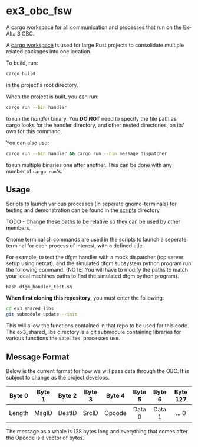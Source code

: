 # ex3_obc_fsw

A cargo workspace for all communication and processes that run on the Ex-Alta 3 OBC.

A [cargo workspace](https://doc.rust-lang.org/book/ch14-03-cargo-workspaces.html) is used for large Rust projects to consolidate multiple related packages into one location.

To build, run:

```bash
cargo build
```

in the project's root directory.

When the project is built, you can run:

```bash
cargo run --bin handler
```

to run the *handler* binary. You **DO NOT** need to specify the file path as cargo looks for the handler directory, and other nested directories, on its' own for this command.

You can also use:

```bash
cargo run --bin handler && cargo run --bin message_dispatcher
```

to run multiple binaries one after another. This can be done with any number of `cargo run`'s.

## Usage

Scripts to launch various processes (in seperate gnome-terminals) for testing and demonstration can be found in the [scripts](./scripts) directory.

TODO - Change these paths to be relative so they can be used by other members.

Gnome terminal cli commands are used in the scripts to launch a seperate terminal for each process of interest, with a defined title.

For example, to test the dfgm handler with a mock dispatcher (tcp server setup using netcat), and the simulated dfgm subsystem python program run the following command. (NOTE: You will have to modify the paths to match your local machines paths to find the simulated dfgm python program).

```@sh
bash dfgm_handler_test.sh
```

**When first cloning this repository**, you must enter the following:

```bash
cd ex3_shared_libs
git submodule update --init
```

This will allow the functions contained in that repo to be used for this code. The ex3_shared_libs directory is a git submodule containing libraries for various functions the satellites' processes use.

## Message Format

Below is the current format for how we will pass data through the OBC. It is subject to change as the project develops.

| Byte 0 | Byte 1 | Byte 2 | Byte 3 | Byte 4 | Byte 5 | Byte 6 | Byte 127 |
| :----: | :----: | :----: | :----: | :----: | :----: | :----: | :----: |
| Length | MsgID  | DestID | SrcID  | Opcode | Data 0 | Data 1 | ... 0 |

The message as a whole is 128 bytes long and everything that comes after the Opcode is a vector of bytes.
